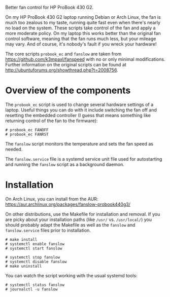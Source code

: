 Better fan control for HP ProBook 430 G2.

On my HP ProBook 430 G2 laptop running Debian or Arch Linux, the fan is much
too zealous to my taste, running quite fast even when there's nearly no load
on the system. These scripts take control of the fan and apply a more moderate
policy. On my laptop this works better than the original fan control software,
meaning that the fan runs much less, but your mileage may vary. And of course,
it's nobody's fault if you wreck your hardware!

The core scripts `probook_ec` and `fanslow` are taken from
<https://github.com/k3mpaxl/fanspeed> with no or only minimal modifications.
Further information on the original scripts can be found at
<http://ubuntuforums.org/showthread.php?t=2008756>.

# Overview of the components

The `probook_ec` script is used to change several hardware settings of a
laptop. Useful things you can do with it include switching the fan off and
resetting the embedded controller (I guess that means something like returning
control of the fan to the firmware):

    # probook_ec FANOFF
    # probook_ec FANRST

The `fanslow` script monitors the temperature and sets the fan speed as
needed.

The `fanslow.service` file is a systemd service unit file used for
autostarting and running the `fanslow` script as a background daemon.

# Installation

On Arch Linux, you can install from the AUR:
<https://aur.archlinux.org/packages/fanslow-probook440g3/>

On other distributions, use the Makefile for installation and removal. If you
are picky about your installation paths (like `/usr/` vs. `/usr/local/`) you
should probably adapt the Makefile as well as the `fanslow` and
`fanslow.service` files prior to installation.

    # make install
    # systemctl enable fanslow
    # systemctl start fanslow

    # systemctl stop fanslow
    # systemctl disable fanslow
    # make uninstall

You can watch the script working with the usual systemd tools:

    # systemctl status fanslow
    # journalctl -u fanslow

